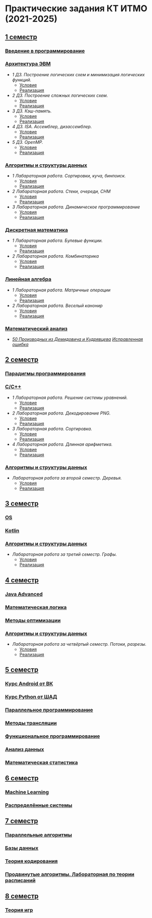 # Практические задания КТ ИТМО (2021-2025)
## [1 семестр](sem1)

### [Введение в программирование](sem1/prog-intro)
### [Архитектура ЭВМ](sem1/computer-architecture)

  * *1 ДЗ. Построение логических схем и минимизация логических функций.*
    * [Условие](sem1/computer-architecture/HW1/КТ%20ЭВМ%202021.%20ДЗ%201.pdf)
    * [Реализация](sem1/computer-architecture/HW1)
  * *2 ДЗ. Построение сложных логических схем.*
    * [Условие](sem1/computer-architecture/HW2/КТ%202021.%20ДЗ%202.pdf)
    * [Реализация](sem1/computer-architecture/HW2)
  * *3 ДЗ. Кэш-память.*
    * [Условие](sem1/computer-architecture/HW3/КТ%202021.%20ДЗ%203.pdf)
    * [Реализация](sem1/computer-architecture/HW3)
  * *4 ДЗ. ISA. Ассемблер, дизассемблер.*
    * [Условие](sem1/computer-architecture/HW4/КТ%20ЭВМ%202021.%20ДЗ%204.pdf)
    * [Реализация](sem1/computer-architecture/HW4)
  * *5 ДЗ. OpenMP.*
    * [Условие](sem1/computer-architecture/HW5/КТ%20ЭВМ%202021.%20ДЗ%205.pdf)
    * [Реализация](sem1/computer-architecture/HW5)

### [Алгоритмы и структуры данных](sem1/algorithms)

  * *1 Лабараторная работа. Сортировки, куча, бинпоиск.*
      * [Условия](sem1/algorithms/sem1/lab1/problem.pdf)
      * [Реализация](sem1/algorithms/sem1/lab1)
  * *2 Лабараторная работа. Стеки, очереди, СНМ*
      * [Условия](sem1/algorithms/sem1/lab2/problem.pdf)
      * [Реализация](sem1/algorithms/sem1/lab2)  
  * *3 Лабараторная работа. Динамическое программирование*
      * [Условия](sem1/lab3/problem.pdf)
      * [Реализация](sem1/algorithms/lab3)       
### [Дискретная математика](sem1/discrete-math)
  
  * *1 Лабараторная работа. Булевые функции.*
    * [Условия](sem1/discrete-math/lab1/s1-01-lab-boolean.pdf)
    * [Реализация](sem1/discrete-math/lab1)
  * *2 Лабараторная работа. Комбинаторика*
    * [Условия](sem1/discrete-math/lab2/s1-02-lab-combinatorics.pdf)
    * [Реализация](sem1/discrete-math/lab2)

### [Линейная алгебра](sem1/linear-algebra)

  * *1 Лабораторная работа. Матричные операции*
      * [Условия](sem1/linear-algebra/Lab_1.pdf)
      * [Реализация](sem1/linear-algebra/lab1.py)
  * *2 Лабораторная работа. Веселый канонир*
      * [Условия](sem1/linear-algebra/Lab_2-3.pdf)
      * [Реализация](sem1/linear-algebra/lab2.py)
     
### [Математический анализ](sem1/calculus)

  * *[50 Производных из Демидовича и Кудрявцева](sem1/calculus/50%20derivatives.pdf)* *[Исправленная ошибка](sem1/calculus/K13.83%20mistake.pdf)*

## [2 семестр](sem2)

### [Парадигмы программирования](sem2/paradigms)
### [C/C++](sem2/c-and-c%2B%2B)
  * *1 Лабораторная работа. Решение системы уравнений.*
    * [Условие](sem2/c-and-c%2B%2B/КТ_2022_1.pdf)
    * [Реализация](sem2/c-and-c%2B%2B/c_1-Ultimatereo)
  * *2 Лабораторная работа. Декодирование PNG.*
    * [Условие](sem2/c-and-c%2B%2B/КТ_2022_2.pdf)
    * [Реализация](sem2/c-and-c%2B%2B/c_2-Ultimatereo)
  * *3 Лабораторная работа. Сортировка.*
    * [Условие](sem2/c-and-c%2B%2B/КТ_2022_3.pdf)
    * [Реализация](sem2/c-and-c%2B%2B/cpp_1-Ultimatereo)
  * *4 Лабораторная работа. Длинная арифметика.*
    * [Условие](sem2/c-and-c%2B%2B/КТ_2022_4.pdf)
    * [Реализация](sem2/c-and-c%2B%2B/cpp_2-Ultimatereo)
### [Алгоритмы и структуры данных](sem2/algorithms)

     
  * *Лабараторная работа за второй семестр. Деревья.*
      * [Условия](sem2/algorithms/problem.pdf)
      * [Реализация](sem2/algorithms/)

## [3 семестр](sem3)

### [OS](sem3/os)
### [Kotlin](sem3/kotlin)
### [Алгоритмы и структуры данных](sem3/algorithms)
     
  * *Лабараторная работа за третий семестр. Графы.*
      * [Условия](sem3/algorithms/problems.pdf)
      * [Реализация](sem3/algorithms)
   
## [4 семестр](sem4)

### [Java Advanced](sem4/java-advanced)
### [Математическая логика](sem4/math-logic)
### [Методы оптимизации](sem4/math-logic)
### [Алгоритмы и структуры данных](sem4/algorithms)
     
  * *Лабараторная работа за четвёртый семестр. Потоки, разрезы.*
      * [Условия](sem4/algorithms/problems.pdf)
      * [Реализация](sem4/algorithms)

## [5 семестр](sem5)

### [Курс Android от ВК](sem5/android-vk)
### [Курс Python от ШАД](sem5/python-shad)
### [Параллельное программирование](sem5/parallel-programming)
### [Методы трансляции](sem5/translation-methods)
### [Функциональное программирование](sem5/functional-programming)
### [Анализ данных](sem5/data-analysis)
### [Математическая статистика](sem5/statistics)

## [6 семестр](sem6)

### [Machine Learning](sem6/ml)
### [Распределённые системы](sem6/pds)

## [7 семестр](sem7)

### [Параллельные алгоритмы](sem7/parallel-algorithms)
### [Базы данных](sem7/db)
### [Теория кодирования](sem7/coding-theory)
### [Продвинутые алгоритмы. Лабораторная по теории расписаний](sem7/advanced-algorithms)   

## [8 семестр](sem8)
### [Теория игр](sem8/game-theory)
